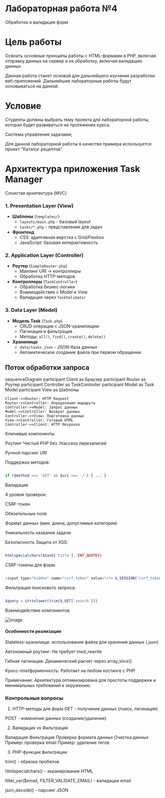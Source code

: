 # Лабораторная работа №4

Обработка и валидация форм

# Цель работы
Освоить основные принципы работы с HTML-формами в PHP, включая отправку данных на сервер и их обработку, включая валидацию данных.

Данная работа станет основой для дальнейшего изучения разработки веб-приложений. Дальнейшие лабораторные работы будут основываться на данной.

# Условие
Студенты должны выбрать тему проекта для лабораторной работы, которая будет развиваться на протяжении курса.

Система управления задачами;

Для данной лабораторной работы в качестве примера используется проект "Каталог рецептов".

# Архитектура приложения Task Manager

Слоистая архитектура (MVC)

### 1. Presentation Layer (View)

- **Шаблоны** (`templates/`)
  - `layouts/main.php` - базовый layout
  - `tasks/*.php` - представления для задач
- **Фронтенд**
  - CSS: адаптивная верстка с Grid/Flexbox
  - JavaScript: базовая интерактивность

### 2. Application Layer (Controller)

- **Роутер** (`SimpleRouter.php`)
  - Маппинг URI → контроллеры
  - Обработка HTTP-методов
- **Контроллеры** (`TaskController`)
  - Обработка бизнес-логики
  - Взаимодействие с Model и View
  - Валидация через `TaskValidator`

### 3. Data Layer (Model)

- **Модель Task** (`Task.php`)
  - CRUD операции с JSON-хранилищем
  - Пагинация и фильтрация
  - Методы: `all()`, `find()`, `create()`, `delete()`
- **Хранилище**
  - `data/tasks.json` - JSON-база данных
  - Автоматическое создание файла при первом обращении

## Поток обработки запроса

sequenceDiagram
    participant Client as Браузер
    participant Router as Роутер
    participant Controller as TaskController
    participant Model as Task Model
    participant View as Шаблоны

    Client->>Router: HTTP Request
    Router->>Controller: Определение маршрута
    Controller->>Model: Запрос данных
    Model->>Controller: Возврат данных
    Controller->>View: Подготовка данных
    View->>Controller: Готовый HTML
    Controller->>Client: HTTP Response
    
Ключевые компоненты

Роутинг
Чистый PHP без .htaccess перезаписей

Ручной парсинг URI

Поддержка методов:

```php

if ($method === 'GET' && $uri === '/') { ... }

```

Валидация

4 уровня проверок:

CSRF-токен

Обязательные поля

Формат данных (мин. длина, допустимые категории)

Уникальность названия задачи

Безопасность
Защита от XSS:

```php

htmlspecialchars($task['title'], ENT_QUOTES)

```

CSRF-токены для форм:

```php

<input type="hidden" name="csrf_token" value="<?= $_SESSION['csrf_token'] ?>">

```

Фильтрация поискового запроса:

```php

$query = strtolower(trim($_GET['search']))

```

Взаимодействие компонентов

![image](https://github.com/user-attachments/assets/02cfa574-f529-46dc-beaf-566275a36dba)


#### Особенности реализации

Stateless-хранилище: использование файла для хранения данных (.json)

Автономный роутинг: Не требует mod_rewrite

Гибкая пагинация: Динамический расчет через array_slice()

Кросс-платформенность: Работает на любом хостинге с PHP

Примечание: Архитектура оптимизирована для простоты поддержки и минимальных требований к окружению.

### Контрольные вопросы

1. HTTP-методы для форм
GET - получение данных (поиск, пагинация)

POST - изменение данных (создание/удаление)

2. Валидация vs Фильтрация
   
Валидация	Фильтрация
Проверка формата данных	Очистка данных
Пример: проверка email	Пример: удаление тегов


3. PHP-функции фильтрации
   
trim() - обрезка пробелов

htmlspecialchars() - экранирование HTML

filter_var($email, FILTER_VALIDATE_EMAIL) - валидация email

json_decode() - парсинг JSON

